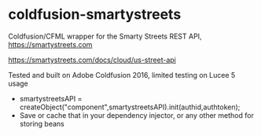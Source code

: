 # coldfusion-smartystreets
Coldfusion/CFML wrapper for the Smarty Streets REST API, https://smartystreets.com

https://smartystreets.com/docs/cloud/us-street-api

Tested and built on Adobe Coldfusion 2016, limited testing on Lucee 5
usage
 - smartystreetsAPI = createObject("component",smartystreetsAPI).init(authid,authtoken);
 - Save or cache that in your dependency injector, or any other method for storing beans